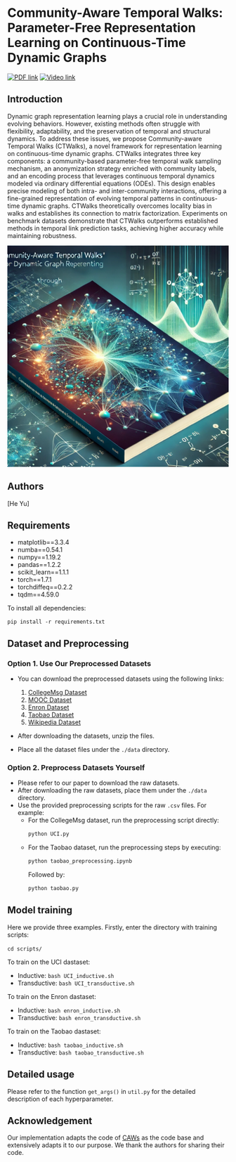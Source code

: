 # Community-Aware Temporal Walks: Parameter-Free Representation Learning on Continuous-Time Dynamic Graphs

[![PDF link](https://img.shields.io/static/v1?label=PDF&message=Preprint&color=blue&logo=pdf)](https://)
[![Video link](https://img.shields.io/static/v1?label=Video&message=YouTube&color=red&logo=youtube)](https://www.youtube.com/watch?v=)

## Introduction
Dynamic graph representation learning plays a crucial role in understanding evolving behaviors. However, existing methods often struggle with flexibility, adaptability, and the preservation of temporal and structural dynamics. To address these issues, we propose Community-aware Temporal Walks (CTWalks), a novel framework for representation learning on continuous-time dynamic graphs. CTWalks integrates three key components: a community-based parameter-free temporal walk sampling mechanism, an anonymization strategy enriched with community labels, and an encoding process that leverages continuous temporal dynamics modeled via ordinary differential equations (ODEs).  This design enables precise modeling of both intra- and inter-community interactions, offering a fine-grained representation of evolving temporal patterns in continuous-time dynamic graphs. CTWalks theoretically overcomes locality bias in walks and establishes its connection to matrix factorization. Experiments on benchmark datasets demonstrate that CTWalks outperforms established methods in temporal link prediction tasks, achieving higher accuracy while maintaining robustness.
<p align="center">
<img src="./assets/img.png" width="600">
</p>

## Authors
[He Yu]

## Requirements
- matplotlib==3.3.4
- numba==0.54.1
- numpy==1.19.2
- pandas==1.2.2
- scikit_learn==1.1.1
- torch==1.7.1
- torchdiffeq==0.2.2
- tqdm==4.59.0

To install all dependencies:
```
pip install -r requirements.txt
```

## Dataset and Preprocessing

### Option 1. Use Our Preprocessed Datasets

- You can download the preprocessed datasets using the following links:
  1. [CollegeMsg Dataset](https://snap.stanford.edu/data/CollegeMsg.html)
  2. [MOOC Dataset](http://snap.stanford.edu/jodie/mooc.csv)
  3. [Enron Dataset](http://www.cs.cmu.edu/~enron/)
  4. [Taobao Dataset](https://tianchi.aliyun.com/dataset/dataDetail?dataId=649&userId=1)
  5. [Wikipedia Dataset](http://snap.stanford.edu/jodie/wikipedia.csv)
  
- After downloading the datasets, unzip the files.
- Place all the dataset files under the `./data` directory.

### Option 2. Preprocess Datasets Yourself

- Please refer to our paper to download the raw datasets.
- After downloading the raw datasets, place them under the `./data` directory.
- Use the provided preprocessing scripts for the raw `.csv` files. For example:
  - For the CollegeMsg dataset, run the preprocessing script directly:
    ```bash
    python UCI.py
    ```
  - For the Taobao dataset, run the preprocessing steps by executing:
    ```bash
    python taobao_preprocessing.ipynb
    ```
    Followed by:
    ```bash
    python taobao.py
    ```

## Model training

Here we provide three examples. Firstly, enter the directory with training scripts:

```cd scripts/```

To train on the UCI dastaset:
- Inductive: ```bash UCI_inductive.sh```
- Transductive: ```bash UCI_transductive.sh```


To train on the Enron dastaset:
- Inductive: ```bash enron_inductive.sh```
- Transductive: ```bash enron_transductive.sh```

To train on the Taobao dastaset:
- Inductive: ```bash taobao_inductive.sh```
- Transductive: ```bash taobao_transductive.sh```

## Detailed usage

Please refer to the function ```get_args()``` in ```util.py``` for the detailed description of each hyperparameter.


## Acknowledgement
Our implementation adapts the code of [CAWs](https://github.com/snap-stanford/CAW) as the code base and extensively adapts it to our purpose. We thank the authors for sharing their code.


